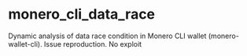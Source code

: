 # monero_cli_data_race
Dynamic analysis of data race condition in Monero CLI wallet (monero-wallet-cli). Issue reproduction. No exploit
